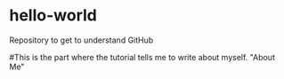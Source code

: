 # hello-world
Repository to get to understand GitHub

#This is the part where the tutorial tells me to write about myself.
"About Me"

